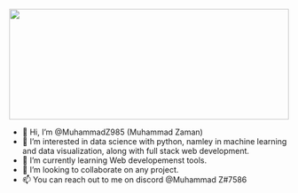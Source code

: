 <!-- [![Intro Gif](ReadmeGif.gif)](https://muhammadzaman.tech/) -->
[<img src="MZ985GIF.gif" width="100%" height="200px"/>](https://muhammadzaman.tech/)


- 👋 Hi, I’m @MuhammadZ985 (Muhammad Zaman)
- 👀 I’m interested in data science with python, namley in machine learning and data visualization, along with full stack web development.
- 🌱 I’m currently learning Web developemenst tools. 
- 💞️ I’m looking to collaborate on any project. 
- 📫 You can reach out to me on discord @Muhammad Z#7586


<!---
MuhammadZ985/MuhammadZ985 is a ✨ special ✨ repository because its `README.md` (this file) appears on your GitHub profile.
You can click the Preview link to take a look at your changes.
--->
